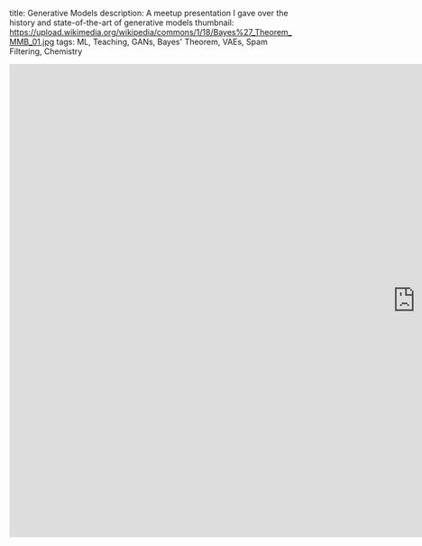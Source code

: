 title: Generative Models
description: A meetup presentation I gave over the history and state-of-the-art of generative models
thumbnail: https://upload.wikimedia.org/wikipedia/commons/1/18/Bayes%27_Theorem_MMB_01.jpg
tags: ML, Teaching, GANs, Bayes' Theorem, VAEs, Spam Filtering, Chemistry

<iframe src="https://docs.google.com/presentation/d/e/2PACX-1vQuL0LbhsKycRvvnKm8k078FB54TIRHExVL8jH8VKmzMGe4GrtTiFdgslrh27q8PUMXkQFiCKg9Cq1n/embed?start=false&loop=false&delayms=3000"
            frameborder="0" width="1440" height="839"
            allowfullscreen="true" mozallowfullscreen="true"
            webkitallowfullscreen="true">
</iframe>
